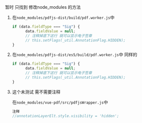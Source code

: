 暂时 只找到 修改node_modules 的方法

1. 在`node_modules/pdfjs-dist/build/pdf.worker.js`中
    
    ```js
    if (data.fieldType === "Sig") {
          data.fieldValue = null;
          // 注释掉底下这行 就可以显示电子签章
          // this.setFlags(_util.AnnotationFlag.HIDDEN);
    }
    ```
    
2. 在`node_modules/pdfjs-dist/es5/build/pdf.worker.js`中 同样的
    
    ```js
    if (data.fieldType === "Sig") {
          data.fieldValue = null;
          // 注释掉底下这行 就可以显示电子签章
          // this.setFlags(_util.AnnotationFlag.HIDDEN);
    }
    ```
    
3. 这个未测试 需不需要注释 
    
    在`node_modules/vue-pdf/src/pdfjsWrapper.js`中 
    
    ```js
    注释  
    //annotationLayerElt.style.visibility = 'hidden';
    ```